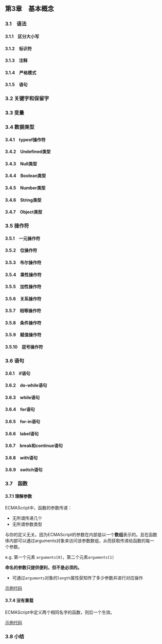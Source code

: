 ## 第3章　基本概念　　

### 3.1　语法　　

#### 3.1.1　区分大小写　　

#### 3.1.2　标识符　　

#### 3.1.3　注释　　

#### 3.1.4　严格模式　　

#### 3.1.5　语句　　

### 3.2 关键字和保留字　　

### 3.3 变量　　

### 3.4 数据类型　　

#### 3.4.1　typeof操作符　　

#### 3.4.2　Undefined类型　　

#### 3.4.3　Null类型　　

#### 3.4.4　Boolean类型　　

#### 3.4.5　Number类型　　

#### 3.4.6　String类型　　

#### 3.4.7　Object类型　　

### 3.5 操作符　　

#### 3.5.1　一元操作符　

#### 3.5.2　位操作符　　

#### 3.5.3　布尔操作符　　

#### 3.5.4　乘性操作符　　

#### 3.5.5　加性操作符　　

#### 3.5.6　关系操作符　　

#### 3.5.7　相等操作符　　

#### 3.5.8　条件操作符　　

#### 3.5.9　赋值操作符　　

#### 3.5.10　逗号操作符　　

### 3.6 语句　　

#### 3.6.1　if语句　　

#### 3.6.2　do-while语句　　

#### 3.6.3　while语句　　

#### 3.6.4　for语句　　

#### 3.6.5　for-in语句　　

#### 3.6.6　label语句　　

#### 3.6.7　break和continue语句　　

#### 3.6.8　with语句　　

#### 3.6.9　switch语句　　

### 3.7　函数　　

#### 3.7.1 理解参数

ECMAScript中，函数的参数传递：

- 无所谓传递几个
- 无所谓参数类型

与你的定义无关。因为ECMAScript的参数在内部是以一个**数组**表示的。且在函数体内部可以通过arguments对象来访问该参数数组，从而获取传递给函数的每一个参数。

e.g. 第一个元素 `arguments[0]`，第二个元素`arguments[1]`

**命名的参数只提供便利，但不是必须的。**

- 可通过`arguments`对象的`length`属性获知传了多少参数并进行对应操作


[示例代码](https://jsrun.net/84gKp/edit)

#### 3.7.4 没有重载

ECMAScript中定义两个相同名字的函数，则后一个生效。

[示例代码](https://jsrun.net/94gKp/edit)

### 3.8 小结

